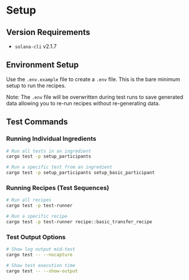 # Setup

## Version Requirements
- `solana-cli` v2.1.7

## Environment Setup
Use the `.env.example` file to create a `.env` file.
This is the bare minimum setup to run the recipes.

Note: The `.env` file will be overwritten during test runs to save generated data allowing you to re-run recipes without re-generating data.
  
## Test Commands

### Running Individual Ingredients

```bash
# Run all tests in an ingredient
cargo test -p setup_participants

# Run a specific test from an ingredient
cargo test -p setup_participants setup_basic_participant
```

### Running Recipes (Test Sequences)

```bash
# Run all recipes
cargo test -p test-runner

# Run a specific recipe
cargo test -p test-runner recipe::basic_transfer_recipe
```

### Test Output Options

```bash
# Show log output mid-test
cargo test -- --nocapture

# Show test execution time
cargo test -- --show-output

```